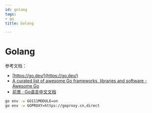 ```yaml
---
id: golang
tags:
- go
title: Golang

---
```

# Golang
参考文档：

+ [https://go.dev/](https://go.dev/)
+ [A curated list of awesome Go frameworks, libraries and software - Awesome Go](https://awesome-go.com)
+ [前景 · Go语言中文文档](https://www.topgoer.com/)

```bash
go env -w GO111MODULE=on
go env -w GOPROXY=https://goproxy.cn,direct
```



